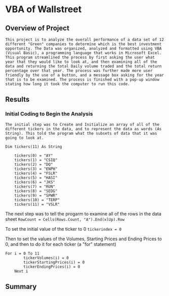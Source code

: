 # VBA of Wallstreet

## Overview of Project
	This project is to analyze the overall performance of a data set of 12 different "Green" companies to determine which is the best investment opportunity. The Data was organized, analyzed and formatted using VBA (Visual Basic), a programming language that works in Microsoft Excel. This program streamlined the process by first asking the user what year that they would like to look at, and then examining all of the data and returning the total Daily volume traded and the total return percentage over that year. The process was further made more user friendly by the use of a button, and a message box asking for the year that is to be examined. The process is finished with a pop-up window stating how long it took the computer to run this code.

## Results
### Initial Coding to Begin the Analysis
	The initial step was to Create and Initialize an array of all of the different tickers in the data, and to represent the data as words (As String). This told the program what the subsets of data that it was going to look at.
```
Dim tickers(11) As String
    
    tickers(0) = "AY"
    tickers(1) = "CSIQ"
    tickers(2) = "DQ"
    tickers(3) = "ENPH"
    tickers(4) = "FSLR"
    tickers(5) = "HASI"
    tickers(6) = "JKS"
    tickers(7) = "RUN"
    tickers(8) = "SEDG"
    tickers(9) = "SPWR"
    tickers(10) = "TERP"
    tickers(11) = "VSLR"
```

The next step was to tell the progarm to examine all of the rows in the data sheet
`RowCount = Cells(Rows.Count, "A").End(xlUp).Row`

To set the initial value of the ticker to 0 
`tickerindex = 0`

Then to set the values of the Volumes, Starting Prices and Ending Prices to 0, and then to do it for each ticker (a "for" statement)

```
For i = 0 To 11
        tickerVolumes(i) = 0
        tickerStartingPrices(i) = 0
        tickerEndingPrices(i) = 0
    Next i
```

## Summary
